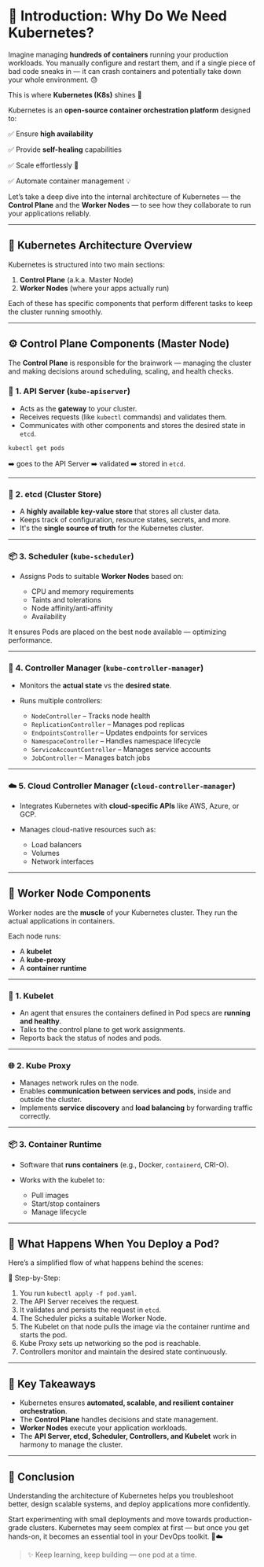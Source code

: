 # 🚀 Introduction: Why Do We Need Kubernetes?

Imagine managing **hundreds of containers** running your production workloads. You manually configure and restart them, and if a single piece of bad code sneaks in — it can crash containers and potentially take down your whole environment. 😓

This is where **Kubernetes (K8s)** shines 🌟

Kubernetes is an **open-source container orchestration platform** designed to:

✅ Ensure **high availability**

✅ Provide **self-healing** capabilities

✅ Scale effortlessly 🔁

✅ Automate container management 💡

Let’s take a deep dive into the internal architecture of Kubernetes — the **Control Plane** and the **Worker Nodes** — to see how they collaborate to run your applications reliably.

---

## 🧠 Kubernetes Architecture Overview

Kubernetes is structured into two main sections:

1. **Control Plane** (a.k.a. Master Node)
2. **Worker Nodes** (where your apps actually run)

Each of these has specific components that perform different tasks to keep the cluster running smoothly.

---

## ⚙️ Control Plane Components (Master Node)

The **Control Plane** is responsible for the brainwork — managing the cluster and making decisions around scheduling, scaling, and health checks.

### 🔐 1. API Server (`kube-apiserver`)

* Acts as the **gateway** to your cluster.
* Receives requests (like `kubectl` commands) and validates them.
* Communicates with other components and stores the desired state in `etcd`.

```bash
kubectl get pods
```

➡️ goes to the API Server ➡️ validated ➡️ stored in `etcd`.

---

### 💾 2. etcd (Cluster Store)

* A **highly available key-value store** that stores all cluster data.
* Keeps track of configuration, resource states, secrets, and more.
* It's the **single source of truth** for the Kubernetes cluster.

---

### 📦 3. Scheduler (`kube-scheduler`)

* Assigns Pods to suitable **Worker Nodes** based on:

  * CPU and memory requirements
  * Taints and tolerations
  * Node affinity/anti-affinity
  * Availability

It ensures Pods are placed on the best node available — optimizing performance.

---

### 🧩 4. Controller Manager (`kube-controller-manager`)

* Monitors the **actual state** vs the **desired state**.
* Runs multiple controllers:

  * `NodeController` – Tracks node health
  * `ReplicationController` – Manages pod replicas
  * `EndpointsController` – Updates endpoints for services
  * `NamespaceController` – Handles namespace lifecycle
  * `ServiceAccountController` – Manages service accounts
  * `JobController` – Manages batch jobs

---

### ☁️ 5. Cloud Controller Manager (`cloud-controller-manager`)

* Integrates Kubernetes with **cloud-specific APIs** like AWS, Azure, or GCP.
* Manages cloud-native resources such as:

  * Load balancers
  * Volumes
  * Network interfaces

---

## 🧱 Worker Node Components

Worker nodes are the **muscle** of your Kubernetes cluster. They run the actual applications in containers.

Each node runs:

* A **kubelet**
* A **kube-proxy**
* A **container runtime**

---

### 🔧 1. Kubelet

* An agent that ensures the containers defined in Pod specs are **running and healthy**.
* Talks to the control plane to get work assignments.
* Reports back the status of nodes and pods.

---

### 🌐 2. Kube Proxy

* Manages network rules on the node.
* Enables **communication between services and pods**, inside and outside the cluster.
* Implements **service discovery** and **load balancing** by forwarding traffic correctly.

---

### 📦 3. Container Runtime

* Software that **runs containers** (e.g., Docker, `containerd`, CRI-O).
* Works with the kubelet to:

  * Pull images
  * Start/stop containers
  * Manage lifecycle

---

## 🔄 What Happens When You Deploy a Pod?

Here’s a simplified flow of what happens behind the scenes:

🔢 Step-by-Step:

1. You run `kubectl apply -f pod.yaml`.
2. The API Server receives the request.
3. It validates and persists the request in `etcd`.
4. The Scheduler picks a suitable Worker Node.
5. The Kubelet on that node pulls the image via the container runtime and starts the pod.
6. Kube Proxy sets up networking so the pod is reachable.
7. Controllers monitor and maintain the desired state continuously.

---

## 🧠 Key Takeaways

* Kubernetes ensures **automated, scalable, and resilient container orchestration**.
* The **Control Plane** handles decisions and state management.
* **Worker Nodes** execute your application workloads.
* The **API Server, etcd, Scheduler, Controllers, and Kubelet** work in harmony to manage the cluster.

---

## 🎯 Conclusion

Understanding the architecture of Kubernetes helps you troubleshoot better, design scalable systems, and deploy applications more confidently.

Start experimenting with small deployments and move towards production-grade clusters. Kubernetes may seem complex at first — but once you get hands-on, it becomes an essential tool in your DevOps toolkit. 🔧☁️

> ✨ Keep learning, keep building — one pod at a time.
